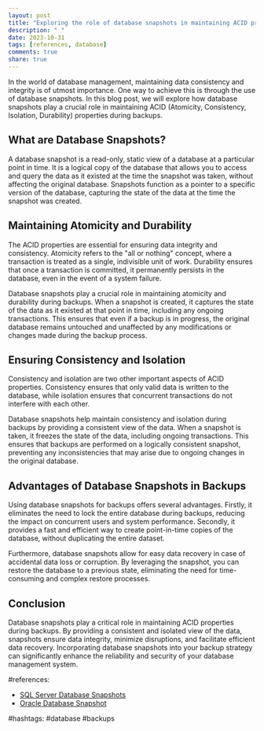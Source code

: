 ```yaml
---
layout: post
title: "Exploring the role of database snapshots in maintaining ACID properties during backups"
description: " "
date: 2023-10-31
tags: [references, database]
comments: true
share: true
---
```


In the world of database management, maintaining data consistency and integrity is of utmost importance. One way to achieve this is through the use of database snapshots. In this blog post, we will explore how database snapshots play a crucial role in maintaining ACID (Atomicity, Consistency, Isolation, Durability) properties during backups.

## What are Database Snapshots?

A database snapshot is a read-only, static view of a database at a particular point in time. It is a logical copy of the database that allows you to access and query the data as it existed at the time the snapshot was taken, without affecting the original database. Snapshots function as a pointer to a specific version of the database, capturing the state of the data at the time the snapshot was created.

## Maintaining Atomicity and Durability

The ACID properties are essential for ensuring data integrity and consistency. Atomicity refers to the "all or nothing" concept, where a transaction is treated as a single, indivisible unit of work. Durability ensures that once a transaction is committed, it permanently persists in the database, even in the event of a system failure.

Database snapshots play a crucial role in maintaining atomicity and durability during backups. When a snapshot is created, it captures the state of the data as it existed at that point in time, including any ongoing transactions. This ensures that even if a backup is in progress, the original database remains untouched and unaffected by any modifications or changes made during the backup process.

## Ensuring Consistency and Isolation

Consistency and isolation are two other important aspects of ACID properties. Consistency ensures that only valid data is written to the database, while isolation ensures that concurrent transactions do not interfere with each other.

Database snapshots help maintain consistency and isolation during backups by providing a consistent view of the data. When a snapshot is taken, it freezes the state of the data, including ongoing transactions. This ensures that backups are performed on a logically consistent snapshot, preventing any inconsistencies that may arise due to ongoing changes in the original database.

## Advantages of Database Snapshots in Backups

Using database snapshots for backups offers several advantages. Firstly, it eliminates the need to lock the entire database during backups, reducing the impact on concurrent users and system performance. Secondly, it provides a fast and efficient way to create point-in-time copies of the database, without duplicating the entire dataset.

Furthermore, database snapshots allow for easy data recovery in case of accidental data loss or corruption. By leveraging the snapshot, you can restore the database to a previous state, eliminating the need for time-consuming and complex restore processes.

## Conclusion

Database snapshots play a critical role in maintaining ACID properties during backups. By providing a consistent and isolated view of the data, snapshots ensure data integrity, minimize disruptions, and facilitate efficient data recovery. Incorporating database snapshots into your backup strategy can significantly enhance the reliability and security of your database management system.

#references:
- [SQL Server Database Snapshots](https://docs.microsoft.com/en-us/sql/relational-databases/databases/dba-database-snapshots?view=sql-server-ver15)
- [Oracle Database Snapshot](https://www.oracle.com/technetwork/database/database-technologies/oracle8istds-086825.html)

#hashtags: #database #backups